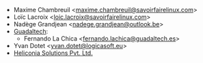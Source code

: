 - Maxime Chambreuil \<<maxime.chambreuil@savoirfairelinux.com>\>
- Loïc Lacroix \<<loic.lacroix@savoirfairelinux.com>\>
- Nadège Grandjean \<<nadege.grandjean@outlook.be>\>
- [Guadaltech](https://www.guadaltech.es):
  - Fernando La Chica \<<fernando.lachica@guadaltech.es>\>
- Yvan Dotet \<<yvan.dotet@logicasoft.eu>\>
- [Heliconia Solutions Pvt. Ltd.](https://www.heliconia.io)

